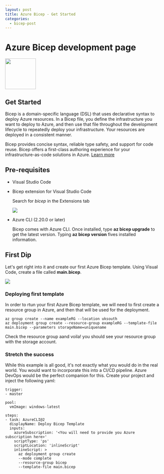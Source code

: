 ```yaml
---
layout: post
title: Azure Bicep - Get Started
categories:
  - bicep-post
---
```


# Azure Bicep development page

<img src="/Portfolio/images/bicep.png" width="100" height="100" />

## Get Started

Bicep is a domain-specific language (DSL) that uses declarative syntax to deploy Azure resources. In a Bicep file, you define the infrastructure you want to deploy to Azure, and then use that file throughout the development lifecycle to repeatedly deploy your infrastructure. Your resources are deployed in a consistent manner.

Bicep provides concise syntax, reliable type safety, and support for code reuse. Bicep offers a first-class authoring experience for your infrastructure-as-code solutions in Azure. [Learn more](https://docs.microsoft.com/en-us/azure/azure-resource-manager/bicep/overview)

## Pre-requisites

- Visual Studio Code
- Bicep extension for Visual Studio Code
  
  Search for *bicep* in the Extensions tab
  
  <img src="/Portfolio/images/bicep-extension.png" />
  
- Azure CLI (2.20.0 or later)
  
  Bicep comes with Azure CLI. Once installed, type **az bicep upgrade** to get the latest version.
  Typing **az bicep version** fives installed information.
  
## First Dip

Let's get right into it and create our first Azure Bicep template. Using Visual Code, create a file called **main.bicep**.

<img src="/Portfolio/images/AzureBicep-GetStarted.png" />

### Deploying first template

In order to rtun your first Azure Bicep template, we will need to first create a resource group in Azure, and then that will be used for the deployment.

```
az group create --name exampleRG --location uksouth
az deployment group create --resource-group exampleRG --template-file main.bicep --parameters storageName=uniquename
```

Check the resource group aand voila! you should see your resource group with the storage account.

### Stretch the success

While this example is all good, it's not exactly what you would do in the real world. You would want to incorporate this into a CI/CD pipeline.
Azure DevOps would be the perfect companion for this. Create your project and inject the following yaml:
```
trigger:
- master

pool:
  vmImage: windows-latest

steps:
- task: AzureCLI@2
  displayName: Deploy Bicep Template
  inputs:
    azureSubscription: '<You will need to provide you Azure subscription here>'
    scriptType: 'ps'
    scriptLocation: 'inlineScript'
    inlineScript: >
      az deployment group create
      --mode complete
      --resource-group bicep 
      --template-file main.bicep
```
